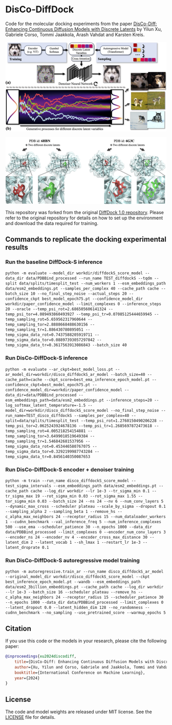 # DisCo-DiffDock

Code for the molecular docking experiments from the paper [DisCo-Diff: Enhancing Continuous Diffusion Models with Discrete Latents](https://yilun-xu.com/disco-diff.github.io/) by Yilun Xu, Gabriele Corso, Tommi Jaakkola, Arash Vahdat and Karsten Kreis. 

![Visualization](method_figure.png)

![Visualization](docking_figure.png)

This repository was forked from the original [DiffDock 1.0 repository](https://github.com/gcorso/DiffDock/tree/bc6b5151457ea5304ee69779d92de0fded599a2c). Please refer to the original repository for details on how to set up the environment and download the data required for training.

## Commands to replicate the docking experimental results

### Run the baseline DiffDock-S inference
```
python -m evaluate --model_dir workdir/diffdockS_score_model --data_dir data/PDBBind_processed --run_name TEST_diffdockS --tqdm --split data/splits/timesplit_test --num_workers 1 --esm_embeddings_path data/esm2_embeddings.pt --samples_per_complex 40 --cache_path cache --batch_size 10 --no_final_step_noise --actual_steps 20 --confidence_ckpt best_model_epoch75.pt --confidence_model_dir workdir/paper_confidence_model --limit_complexes 0 --inference_steps 20 --oracle --temp_psi_rot=2.686505606141324 --temp_psi_tor=4.089493860493927 --temp_psi_tr=0.07085125444659945 --temp_sampling_rot=5.659562317960644 --temp_sampling_tor=2.8888668488630156 --temp_sampling_tr=1.886430780895051 --temp_sigma_data_rot=0.7437588205919711 --temp_sigma_data_tor=0.08897393057297842 --temp_sigma_data_tr=0.3617563913086843 --batch_size 40
```

### Run DisCo-DiffDock-S inference
```
python -m evaluate --ar_ckpt=best_model_loss.pt --ar_model_dir=workdir/disco_diffdockS_ar_model --batch_size=40 --cache_path=cache --ckpt_score=best_ema_inference_epoch_model.pt --confidence_ckpt=best_model_epoch75.pt --confidence_model_dir=workdir/paper_confidence_model --data_dir=data/PDBBind_processed --esm_embeddings_path=data/esm2_embeddings.pt --inference_steps=20 --log_softmax_latent_temperature=-1.5 --model_dir=workdir/disco_diffdockS_score_model --no_final_step_noise --run_name=TEST_disco_diffdockS --samples_per_complex=40 --split=data/splits/timesplit_test --temp_psi_rot=1.2760150490206228 --temp_psi_tor=2.0625243924678136 --temp_psi_tr=1.2685697872473618 --temp_sampling_rot=4.005218254154881 --temp_sampling_tor=3.6499018519649384 --temp_sampling_tr=1.546842681537956 --temp_sigma_data_rot=0.453446580767075 --temp_sigma_data_tor=0.3292199987743284 --temp_sigma_data_tr=0.8456140350087653 
```


### Run DisCo-DiffDock-S encoder + denoiser training
```
python -m train --run_name disco_diffdockS_score_model --test_sigma_intervals --esm_embeddings_path data/esm2_embeddings.pt --cache_path cache --log_dir workdir --lr 1e-3 --tr_sigma_min 0.1 --tr_sigma_max 19 --rot_sigma_min 0.03 --rot_sigma_max 1.55 --tor_sigma_min 0.03 --batch_size 24 --ns 24 --nv 6 --num_conv_layers 5 --dynamic_max_cross --scheduler plateau --scale_by_sigma --dropout 0.1 --sampling_alpha 2 --sampling_beta 1 --remove_hs --c_alpha_max_neighbors 24 --receptor_radius 15 --num_dataloader_workers 1 --cudnn_benchmark --val_inference_freq 5 --num_inference_complexes 500 --use_ema --scheduler_patience 30 --n_epochs 1000 --data_dir data/PDBBind_processed --limit_complexes 0 --encoder_num_conv_layers 3 --encoder_ns 24 --encoder_nv 4 --encoder_cross_max_distance 30 --latent_dim 2 --latent_vocab 1 --sh_lmax 1 --restart_lr 1e-3 --latent_droprate 0.1
```

### Run DisCo-DiffDock-S autoregressive model training
```
python -m autoregressive.train_ar --run_name disco_diffdockS_ar_model --original_model_dir workdir/disco_diffdockS_score_model --ckpt best_inference_epoch_model.pt --wandb --esm_embeddings_path data/esm2_3billion_embeddings.pt --cache_path cache --log_dir workdir --lr 1e-3 --batch_size 16 --scheduler plateau --remove_hs --c_alpha_max_neighbors 24 --receptor_radius 15 --scheduler_patience 30 --n_epochs 1000 --data_dir data/PDBBind_processed --limit_complexes 0 --latent_dropout 0.0 --latent_hidden_dim 128 --no_randomness --cudnn_benchmark --no_sampling --use_pretrained_score --warmup_epochs 5
```


## Citation
If you use this code or the models in your research, please cite the following paper:

```bibtex
@inproceedings{xu2024discodiff,
    title={DisCo-Diff: Enhancing Continuous Diffusion Models with Discrete Latents},
    author={Xu, Yilun and Corso, Gabriele and Jaakkola, Tommi and Vahdat, Arash and Kreis, Karsten},
    booktitle={International Conference on Machine Learning},
    year={2024}
}
```


## License
The code and model weights are released under MIT license. See the [LICENSE](LICENSE) file for details.
